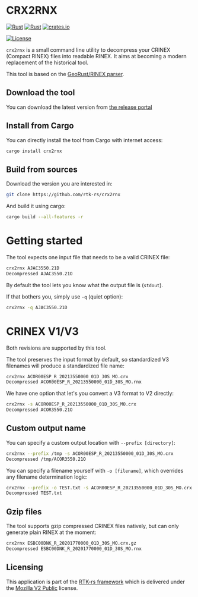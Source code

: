 CRX2RNX
=======

[![Rust](https://github.com/rtk-rs/crx2rnx/actions/workflows/rust.yml/badge.svg)](https://github.com/rtk-rs/crx2rnx/actions/workflows/rust.yml)
[![Rust](https://github.com/rtk-rs/crx2rnx/actions/workflows/daily.yml/badge.svg)](https://github.com/rtk-rs/crx2rnx/actions/workflows/daily.yml)
[![crates.io](https://img.shields.io/crates/v/crx2rnx.svg)](https://crates.io/crates/crx2rnx)

[![License](https://img.shields.io/badge/license-MPL_2.0-orange?style=for-the-badge&logo=mozilla)](https://github.com/rtk-rs/qc-traits/blob/main/LICENSE)

`crx2rnx` is a small command line utility to decompress
your CRINEX (Compact RINEX) files into readable RINEX. It aims at becoming
a modern replacement of the historical tool.

This tool is based on the [GeoRust/RINEX parser](https://github.com/georust/rinex).

## Download the tool

You can download the latest version from [the release portal](https://github.com/rtk-rs/crx2rnx/releases)

## Install from Cargo

You can directly install the tool from Cargo with internet access:

```bash
cargo install crx2rnx
```

## Build from sources

Download the version you are interested in:

```bash
git clone https://github.com/rtk-rs/crx2rnx
```

And build it using cargo:

```bash
cargo build --all-features -r
```

Getting started
===============

The tool expects one input file that needs to be a valid CRINEX file:

```bash
crx2rnx AJAC3550.21D
Decompressed AJAC3550.21O
```

By default the tool lets you know what the output file is (`stdout`).  

If that bothers you, simply use `-q` (quiet option): 

```bash
crx2rnx -q AJAC3550.21D
```

CRINEX V1/V3
============

Both revisions are supported by this tool.

The tool preserves the input format by default, so standardized V3 filenames will produce a standardized file name:

```bash
crx2rnx ACOR00ESP_R_20213550000_01D_30S_MO.crx
Decompressed ACOR00ESP_R_20213550000_01D_30S_MO.rnx
```

We have one option that let's you convert a V3 format to V2 directly:

```bash
crx2rnx -s ACOR00ESP_R_20213550000_01D_30S_MO.crx
Decompressed ACOR3550.21O
```

## Custom output name

You can specify a custom output location with `--prefix [directory]`: 

```bash
crx2rnx --prefix /tmp -s ACOR00ESP_R_20213550000_01D_30S_MO.crx
Decompressed /tmp/ACOR3550.21O
```

You can specify a filename yourself with `-o [filename]`,
which overrides any filename determination logic:

```bash
crx2rnx --prefix -o TEST.txt -s ACOR00ESP_R_20213550000_01D_30S_MO.crx
Decompressed TEST.txt
```

## Gzip files

The tool supports gzip compressed CRINEX files natively, but can only generate
plain RINEX at the moment:

```bash
crx2rnx ESBC00DNK_R_20201770000_01D_30S_MO.crx.gz
Decompressed ESBC00DNK_R_20201770000_01D_30S_MO.rnx
```

## Licensing

This application is part of the [RTK-rs framework](https://github.com/rtk-rs) which
is delivered under the [Mozilla V2 Public](https://www.mozilla.org/en-US/MPL/2.0) license.
